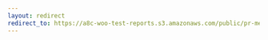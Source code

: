 ```yaml
---
layout: redirect
redirect_to: https://a8c-woo-test-reports.s3.amazonaws.com/public/pr-merge/39165/e2e/index.html
---
```

